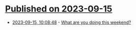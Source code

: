 # [Published on 2023-09-15](index.md)

* [2023-09-15, 10:08:48](https://lobste.rs/s/eki0a0/what_are_you_doing_this_weekend) - [What are you doing this weekend?](https://lobste.rs/s/eki0a0/what_are_you_doing_this_weekend)
